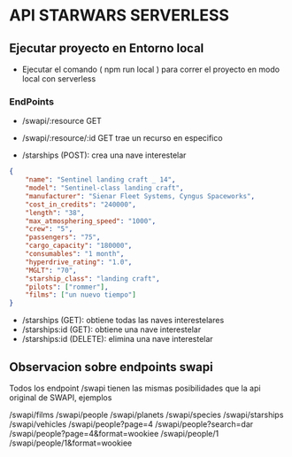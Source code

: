 # API STARWARS SERVERLESS

## Ejecutar proyecto en Entorno local

- Ejecutar el comando ( npm run local ) para correr el proyecto en modo local con serverless 

### EndPoints

- /swapi/:resource GET
- /swapi/:resource/:id GET trae un recurso en especifico

- /starships  (POST): crea una nave interestelar
```json
{
    "name": "Sentinel landing craft _ 14",
    "model": "Sentinel-class landing craft",
    "manufacturer": "Sienar Fleet Systems, Cyngus Spaceworks",
    "cost_in_credits": "240000",
    "length": "38",
    "max_atmosphering_speed": "1000",
    "crew": "5",
    "passengers": "75",
    "cargo_capacity": "180000",
    "consumables": "1 month",
    "hyperdrive_rating": "1.0",
    "MGLT": "70",
    "starship_class": "landing craft",
    "pilots": ["rommer"],
    "films": ["un nuevo tiempo"]
}
```
- /starships  (GET): obtiene todas las naves interestelares
- /starships:id  (GET): obtiene una nave interestelar
- /starships:id  (DELETE): elimina una nave interestelar

## Observacion sobre endpoints swapi

Todos los endpoint /swapi tienen las mismas posibilidades que la api original de SWAPI, ejemplos

/swapi/films 
/swapi/people
/swapi/planets
/swapi/species
/swapi/starships 
/swapi/vehicles 
/swapi/people?page=4
/swapi/people?search=dar
/swapi/people?page=4&format=wookiee 
/swapi/people/1 
/swapi/people/1&format=wookiee 
